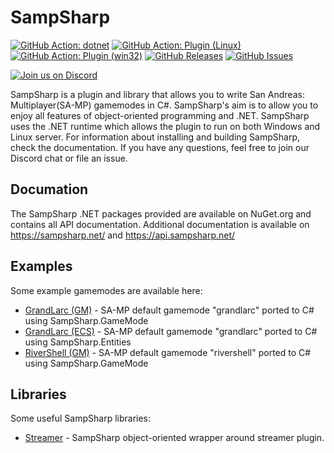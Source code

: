 SampSharp
=========

[![GitHub Action: dotnet](https://github.com/ikkentim/sampsharp/workflows/dotnet/badge.svg)](https://github.com/ikkentim/SampSharp/actions?query=workflow%3Adotnet)
[![GitHub Action: Plugin (Linux)](https://github.com/ikkentim/sampsharp/workflows/Plugin%20(Linux)/badge.svg)](https://github.com/ikkentim/SampSharp/actions?query=workflow%3A%22Plugin+%28Linux%29%22)
[![GitHub Action: Plugin (win32)](https://github.com/ikkentim/sampsharp/workflows/Plugin%20(win32)/badge.svg)](https://github.com/ikkentim/SampSharp/actions?query=workflow%3A%22Plugin+%28win32%29%22)
[![GitHub Releases](https://img.shields.io/github/release/ikkentim/sampsharp.svg)](https://github.com/ikkentim/sampsharp/releases)
[![GitHub Issues](https://img.shields.io/github/issues/ikkentim/sampsharp.svg)](https://github.com/ikkentim/sampsharp/issues)

[![Join us on Discord](https://discordapp.com/api/guilds/758751593725558794/widget.png?style=banner2)](https://discord.gg/gwcHpqp)

SampSharp is a plugin and library that allows you to write San Andreas: Multiplayer(SA-MP) gamemodes in C#. SampSharp's aim is to allow you to enjoy all features of object-oriented programming and .NET. SampSharp uses the .NET runtime which allows the plugin to run on both Windows and Linux server. For information about installing and building SampSharp, check the documentation. If you have any questions, feel free to join our Discord chat or file an issue.

Documation
----------
The SampSharp .NET packages provided are available on NuGet.org and contains all API documentation. Additional documentation is available on https://sampsharp.net/ and https://api.sampsharp.net/

Examples
--------
Some example gamemodes are available here:
- [GrandLarc (GM)](https://github.com/SampSharp/sample-gm-grandlarc) - SA-MP default gamemode "grandlarc" ported to C# using SampSharp.GameMode
- [GrandLarc (ECS)](https://github.com/SampSharp/sample-ecs-grandlarc) - SA-MP default gamemode "grandlarc" ported to C# using SampSharp.Entities
- [RiverShell (GM)](https://github.com/SampSharp/sample-gm-rivershell) - SA-MP default gamemode "rivershell" ported to C# using SampSharp.GameMode

Libraries
---------
Some useful SampSharp libraries:
- [Streamer](https://github.com/ikkentim/SampSharp-streamer) - SampSharp object-oriented wrapper around streamer plugin.
